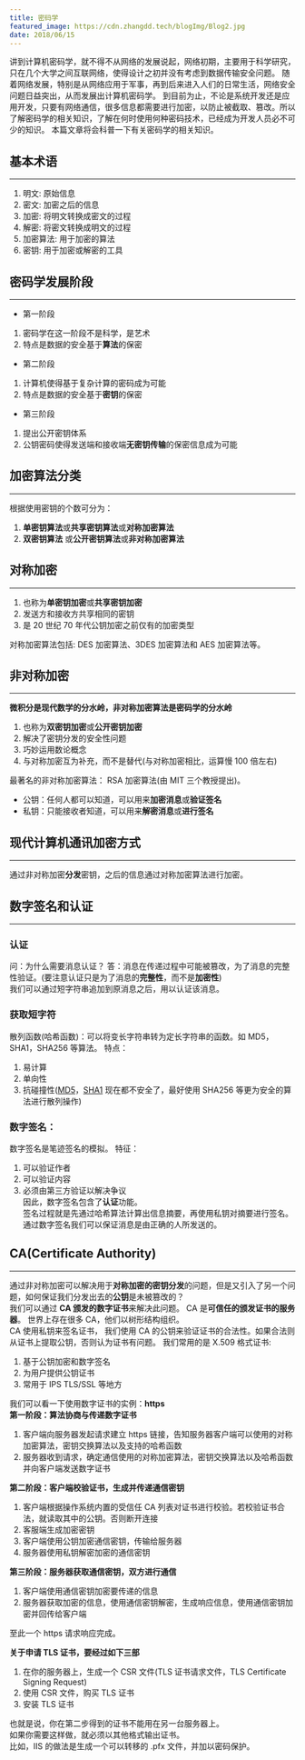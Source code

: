 ```yaml
---
title: 密码学
featured_image: https://cdn.zhangdd.tech/blogImg/Blog2.jpg
date: 2018/06/15
---
```


讲到计算机密码学，就不得不从网络的发展说起，网络初期，主要用于科学研究，只在几个大学之间互联网络，使得设计之初并没有考虑到数据传输安全问题。
随着网络发展，特别是从网络应用于军事，再到后来进入人们的日常生活，网络安全问题日益突出，从而发展出计算机密码学。
到目前为止，不论是系统开发还是应用开发，只要有网络通信，很多信息都需要进行加密，以防止被截取、篡改。所以了解密码学的相关知识，了解在何时使用何种密码技术，已经成为开发人员必不可少的知识。
本篇文章将会科普一下有关密码学的相关知识。

## 基本术语
***  
1. 明文: 原始信息
2. 密文: 加密之后的信息
3. 加密: 将明文转换成密文的过程
4. 解密: 将密文转换成明文的过程
5. 加密算法: 用于加密的算法
6. 密钥: 用于加密或解密的工具

## 密码学发展阶段
***   
- 第一阶段
 1. 密码学在这一阶段不是科学，是艺术
 2. 特点是数据的安全基于**算法**的保密

- 第二阶段
 1. 计算机使得基于复杂计算的密码成为可能
 2. 特点是数据的安全基于**密钥**的保密  

- 第三阶段
 1. 提出公开密钥体系
 2. 公钥密码使得发送端和接收端**无密钥传输**的保密信息成为可能

## 加密算法分类
***  
根据使用密钥的个数可分为：
 1. **单密钥算法**或**共享密钥算法**或**对称加密算法**
 2. **双密钥算法** 或**公开密钥算法**或**非对称加密算法**  

## 对称加密
***  
1. 也称为**单密钥加密**或**共享密钥加密**
2. 发送方和接收方共享相同的密钥
3. 是 20 世纪 70 年代公钥加密之前仅有的加密类型

对称加密算法包括: DES 加密算法、3DES 加密算法和 AES 加密算法等。

## 非对称加密
***  
**微积分是现代数学的分水岭，非对称加密算法是密码学的分水岭**
1. 也称为**双密钥加密**或**公开密钥加密**
2. 解决了密钥分发的安全性问题
3. 巧妙运用数论概念
4. 与对称加密互为补充，而不是替代(与对称加密相比，运算慢 100 倍左右)

最著名的非对称加密算法： RSA 加密算法(由 MIT 三个教授提出)。

- 公钥：任何人都可以知道，可以用来**加密消息**或**验证签名**
- 私钥：只能接收者知道，可以用来**解密消息**或**进行签名**

## 现代计算机通讯加密方式
***  
通过非对称加密**分发**密钥，之后的信息通过对称加密算法进行加密。  

## 数字签名和认证  
***  
### 认证
问：为什么需要消息认证？
答：消息在传递过程中可能被篡改，为了消息的完整性验证。(要注意认证只是为了消息的**完整性**，而不是**加密性**)  
我们可以通过短字符串追加到原消息之后，用以认证该消息。

### 获取短字符
散列函数(哈希函数)：可以将变长字符串转为定长字符串的函数。如 MD5，SHA1，SHA256 等算法。
特点： 
 1. 易计算
 2. 单向性
 3. 抗碰撞性([MD5](https://www.wikiwand.com/zh-hans/%E7%8E%8B%E5%B0%8F%E9%9B%B2 "王小云")，[SHA1](https://security.googleblog.com/2017/02/announcing-first-sha1-collision.html) 现在都不安全了，最好使用 SHA256 等更为安全的算法进行散列操作)  

### 数字签名：
数字签名是笔迹签名的模拟。
特征：
 1. 可以验证作者
 2. 可以验证内容
 3. 必须由第三方验证以解决争议  
因此，数字签名包含了**认证**功能。  
签名过程就是先通过哈希算法计算出信息摘要，再使用私钥对摘要进行签名。  
通过数字签名我们可以保证消息是由正确的人所发送的。

## CA(Certificate Authority) 
***   
通过非对称加密可以解决用于**对称加密的密钥分发**的问题，但是又引入了另一个问题，如何保证我们分发出去的**公钥**是未被篡改的？  
我们可以通过 **CA 颁发的数字证书**来解决此问题。
CA 是**可信任的颁发证书的服务器**。 
世界上存在很多 CA，他们以树形结构组织。  
CA 使用私钥来签名证书， 我们使用 CA 的公钥来验证证书的合法性。如果合法则从证书上提取公钥，否则认为证书有问题。
我们常用的是 X.509 格式证书: 
1. 基于公钥加密和数字签名
2. 为用户提供公钥证书
3. 常用于 IPS TLS/SSL 等地方

我们可以看一下使用数字证书的实例：**https**  
**第一阶段：算法协商与传递数字证书**  
1. 客户端向服务器发起请求建立 https 链接，告知服务器客户端可以使用的对称加密算法，密钥交换算法以及支持的哈希函数
2. 服务器收到请求，确定通信使用的对称加密算法，密钥交换算法以及哈希函数并向客户端发送数字证书

**第二阶段：客户端校验证书，生成并传递通信密钥**  
1. 客户端根据操作系统内置的受信任 CA 列表对证书进行校验。若校验证书合法，就读取其中的公钥。否则断开连接
2. 客服端生成加密密钥
3. 客户端使用公钥加密通信密钥，传输给服务器
4. 服务器使用私钥解密加密的通信密钥

**第三阶段：服务器获取通信密钥，双方进行通信**  
1. 客户端使用通信密钥加密要传递的信息
2. 服务器获取加密的信息，使用通信密钥解密，生成响应信息，使用通信密钥加密并回传给客户端

至此一个 https 请求响应完成。

**关于申请 TLS 证书，要经过如下三部**
1. 在你的服务器上，生成一个 CSR 文件(TLS 证书请求文件，TLS Certificate Signing Request)
2. 使用 CSR 文件，购买 TLS 证书
3. 安装 TLS 证书

也就是说，你在第二步得到的证书不能用在另一台服务器上。  
如果你需要这样做，就必须以其他格式输出证书。  
比如，IIS 的做法是生成一个可以转移的 .pfx 文件，并加以密码保护。